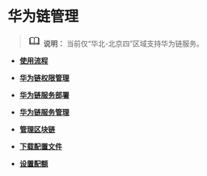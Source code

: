 # 华为链管理<a name="bcs_usermanual_2112_00"></a>

>![](public_sys-resources/icon-note.gif) **说明：** 
>当前仅“华北-北京四”区域支持华为链服务。

-   **[使用流程](使用流程.md)**  

-   **[华为链权限管理](华为链权限管理.md)**  

-   **[华为链服务部署](华为链服务部署.md)**  

-   **[华为链服务管理](华为链服务管理.md)**  

-   **[管理区块链](管理区块链.md)**  

-   **[下载配置文件](下载配置文件.md)**  

-   **[设置配额](设置配额.md)**  


